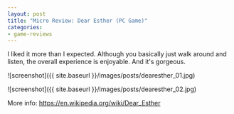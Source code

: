 ```yaml
---
layout: post
title: "Micro Review: Dear Esther (PC Game)"
categories:
- game-reviews
---
```



I liked it more than I expected. Although you basically just walk around and listen, the overall experience is enjoyable. And it's gorgeous.


![screenshot]({{ site.baseurl }}/images/posts/dearesther_01.jpg)

![screenshot]({{ site.baseurl }}/images/posts/dearesther_02.jpg)


<p>More info: <a href="https://en.wikipedia.org/wiki/Dear_Esther">https://en.wikipedia.org/wiki/Dear_Esther</a><p>

